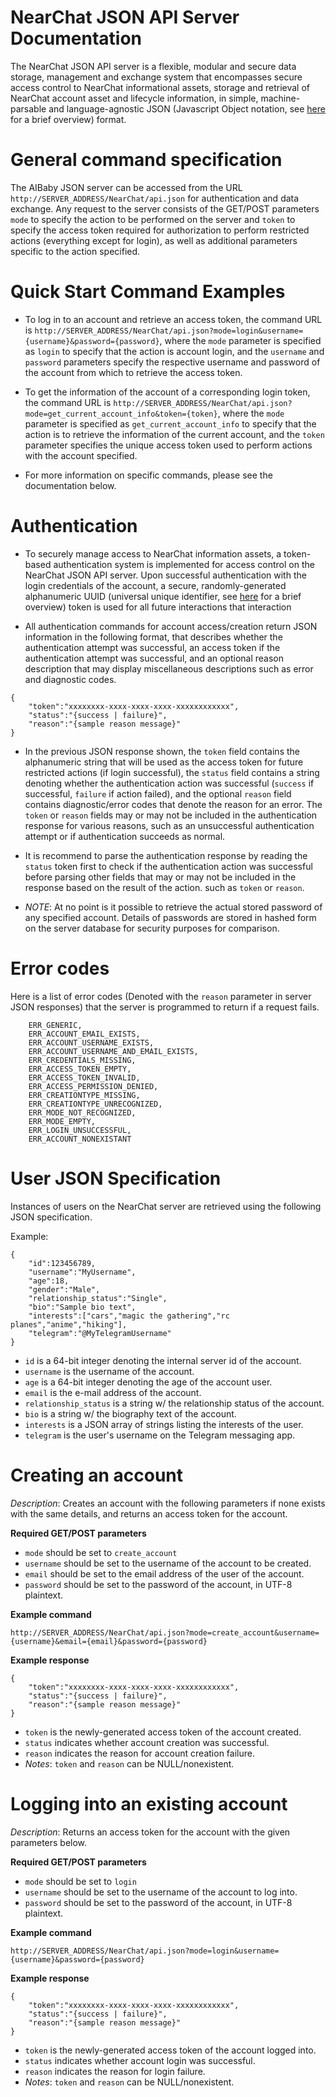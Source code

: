 # NearChat JSON API Server Documentation
The NearChat JSON API server is a flexible, modular and secure data storage, management and exchange system that encompasses secure access control to NearChat informational assets, storage and retrieval of NearChat account asset and lifecycle information, in simple, machine-parsable and language-agnostic JSON (Javascript Object notation, see [here](http://www.json.org/fatfree.html) for a brief overview) format.

# General command specification
The AIBaby JSON server can be accessed from the URL ``http://SERVER_ADDRESS/NearChat/api.json`` for authentication and data exchange. Any request to the server consists of the GET/POST parameters ``mode`` to specify the action to be performed on the server and ``token`` to specify the access token required for authorization to perform restricted actions (everything except for login), as well as additional parameters specific to the action specified.

# Quick Start Command Examples
- To log in to an account and retrieve an access token, the command URL is ``http://SERVER_ADDRESS/NearChat/api.json?mode=login&username={username}&password={password}``, where the ``mode`` parameter is specified as ``login`` to specify that the action is account login, and the ``username`` and ``password`` parameters specify the respective username and password of the account from which to retrieve the access token.

- To get the information of the account of a corresponding login token, the command URL is ``http://SERVER_ADDRESS/NearChat/api.json?mode=get_current_account_info&token={token}``, where the ``mode`` parameter is specified as ``get_current_account_info`` to specify that the action is to retrieve the information of the current account, and the ``token`` parameter specifies the unique access token used to perform actions with the account specified.

- For more information on specific commands, please see the documentation below.

# Authentication
- To securely manage access to NearChat information assets, a token-based authentication system is implemented for access control on the NearChat JSON API server. Upon successful authentication with the login credentials of the account, a secure, randomly-generated alphanumeric UUID (universal unique identifier, see [here](https://www.ietf.org/rfc/rfc4122.txt) for a brief overview) token is used for all future interactions that interaction

- All authentication commands for account access/creation return JSON information in the following format, that describes whether the authentication attempt was successful, an access token if the authentication attempt was successful, and an optional reason description that may display miscellaneous descriptions such as error and diagnostic codes.

```
{
    "token":"xxxxxxxx-xxxx-xxxx-xxxx-xxxxxxxxxxxx",
    "status":"{success | failure}",
    "reason":"{sample reason message}"
}
```
- In the previous JSON response shown, the ``token`` field contains the alphanumeric string that will be used as the access token for future restricted actions (if login successful), the ``status`` field contains a string denoting whether the authentication action was successful (``success`` if successful, ``failure`` if action failed), and the optional ``reason`` field contains diagnostic/error codes that denote the reason for an error. The ``token`` or ``reason`` fields may or may not be included in the authentication response for various reasons, such as an unsuccessful authentication attempt or if authentication succeeds as normal.

- It is recommend to parse the authentication response by reading the ``status`` token first to check if the authentication action was successful before parsing other fields that may or may not be included in the response based on the result of the action. such as ``token`` or ``reason``.

- *NOTE*: At no point is it possible to retrieve the actual stored password of any specified account. Details of passwords are stored in hashed form on the server database for security purposes for comparison.

# Error codes
Here is a list of error codes (Denoted with the ``reason`` parameter in server JSON responses) that the server is programmed to return if a request fails.

```
    ERR_GENERIC,
    ERR_ACCOUNT_EMAIL_EXISTS,
    ERR_ACCOUNT_USERNAME_EXISTS,
    ERR_ACCOUNT_USERNAME_AND_EMAIL_EXISTS,
    ERR_CREDENTIALS_MISSING,
    ERR_ACCESS_TOKEN_EMPTY,
    ERR_ACCESS_TOKEN_INVALID,
    ERR_ACCESS_PERMISSION_DENIED,
    ERR_CREATIONTYPE_MISSING,
    ERR_CREATIONTYPE_UNRECOGNIZED,
    ERR_MODE_NOT_RECOGNIZED,
    ERR_MODE_EMPTY,
    ERR_LOGIN_UNSUCCESSFUL,
    ERR_ACCOUNT_NONEXISTANT
```

# User JSON Specification

Instances of users on the NearChat server are retrieved using the following JSON specification. 

Example:
```
{
    "id":123456789,
    "username":"MyUsername",
    "age":18,
    "gender":"Male",
    "relationship_status":"Single",
    "bio":"Sample bio text",
    "interests":["cars","magic the gathering","rc planes","anime","hiking"],
    "telegram":"@MyTelegramUsername"
}
```
- ``id`` is a 64-bit integer denoting the internal server id of the account.
- ``username`` is the username of the account.
- ``age`` is a 64-bit integer denoting the age of the account user.
- ``email`` is the e-mail address of the account.
- ``relationship_status`` is a string w/ the relationship status of the account.
- ``bio`` is a string w/ the biography text of the account.
- ``interests`` is a JSON array of strings listing the interests of the user.
- ``telegram`` is the user's username on the Telegram messaging app.

# Creating an account
*Description*: Creates an account with the following parameters if none exists with the same details, and returns an access token for the account.

**Required GET/POST parameters**
- ``mode`` should be set to ``create_account``
- ``username`` should be set to the username of the account to be created.
- ``email`` should be set to the email address of the user of the account.
- ``password`` should be set to the password of the account, in UTF-8 plaintext.

**Example command**

```
http://SERVER_ADDRESS/NearChat/api.json?mode=create_account&username={username}&email={email}&password={password}
```

**Example response**

```
{
    "token":"xxxxxxxx-xxxx-xxxx-xxxx-xxxxxxxxxxxx",
    "status":"{success | failure}",
    "reason":"{sample reason message}"
}
```
- ``token`` is the newly-generated access token of the account created.
- ``status`` indicates whether account creation was successful.
- ``reason`` indicates the reason for account creation failure.
- *Notes*: ``token`` and ``reason`` can be NULL/nonexistent.

# Logging into an existing account
*Description*: Returns an access token for the account with the given parameters below.

**Required GET/POST parameters**
- ``mode`` should be set to ``login``
- ``username`` should be set to the username of the account to log into.
- ``password`` should be set to the password of the account, in UTF-8 plaintext.

**Example command**

```
http://SERVER_ADDRESS/NearChat/api.json?mode=login&username={username}&password={password}
```

**Example response**

```
{
    "token":"xxxxxxxx-xxxx-xxxx-xxxx-xxxxxxxxxxxx",
    "status":"{success | failure}",
    "reason":"{sample reason message}"
}
```
- ``token`` is the newly-generated access token of the account logged into.
- ``status`` indicates whether account login was successful.
- ``reason`` indicates the reason for login failure.
- *Notes*: ``token`` and ``reason`` can be NULL/nonexistent.

